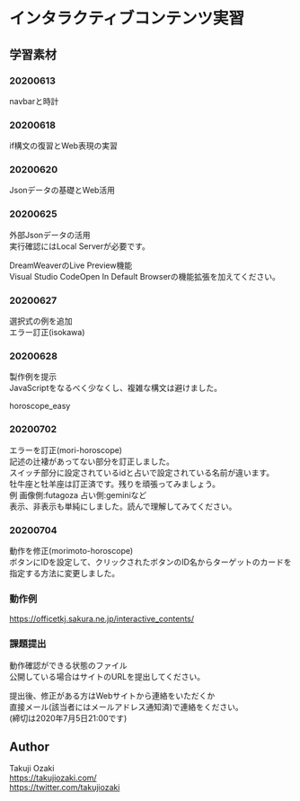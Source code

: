 # インタラクティブコンテンツ実習
## 学習素材

### 20200613
navbarと時計

### 20200618
if構文の復習とWeb表現の実習

### 20200620
Jsonデータの基礎とWeb活用

### 20200625
外部Jsonデータの活用  
実行確認にはLocal Serverが必要です。

DreamWeaverのLive Preview機能  
Visual Studio CodeOpen In Default Browserの機能拡張を加えてください。

### 20200627
選択式の例を追加  
エラー訂正(isokawa)

### 20200628
製作例を提示  
JavaScriptをなるべく少なくし、複雑な構文は避けました。

horoscope_easy

### 20200702
エラーを訂正(mori-horoscope)  
記述の辻褄があってない部分を訂正しました。  
スイッチ部分に設定されているidと占いで設定されている名前が違います。  
牡牛座と牡羊座は訂正済です。残りを頑張ってみましょう。  
例 画像側:futagoza 占い側:geminiなど  
表示、非表示も単純にしました。読んで理解してみてください。  

### 20200704
動作を修正(morimoto-horoscope)  
ボタンにIDを設定して、クリックされたボタンのID名からターゲットのカードを指定する方法に変更しました。  

### 動作例
https://officetkj.sakura.ne.jp/interactive_contents/

### 課題提出
動作確認ができる状態のファイル  
公開している場合はサイトのURLを提出してください。

提出後、修正がある方はWebサイトから連絡をいただくか  
直接メール(該当者にはメールアドレス通知済)で連絡をください。  
(締切は2020年7月5日21:00です)  

## Author
Takuji Ozaki  
https://takujiozaki.com/  
https://twitter.com/takujiozaki

